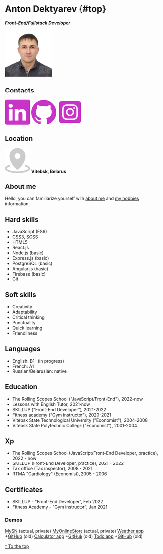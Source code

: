 # Anton Dektyarev {#top}

**_Front-End/Fullstack Developer_**

![my photo](/assets/my-photo.jpg)

## Contacts

[![LinkedIn](/assets/linkedin.svg)](https://www.linkedin.com/in/deguzbelarus) [![GitHub](/assets/github.svg)](https://github.com/DeguzBelarus) [![Instagram](/assets/instagram.svg)](https://www.instagram.com/deguz.belarus)

## Location

![location logo](/assets/location.svg) **Vitebsk, Belarus**

## About me

Hello, you can familiarize yourself with [about me](about.md) and [my hobbies](hobbies.md) information.

## Hard skills

- JavaScript (ES6)
- CSS3, SCSS
- HTML5
- React.js
- Node.js (basic)
- Express.js (basic)
- PostgreSQL (basic)
- Angular.js (basic)
- Firebase (basic)
- Git

## Soft skills

- Creativity
- Adaptability
- Critical thinking
- Punctuality
- Quick learning
- Friendliness

## Languages

- Eng­lish: B1- (in prog­ress)
- French: A1
- Rus­si­an/Be­la­ru­sian: na­ti­ve

## Education

- The Rolling Scopes School ("JavaScript/Front-­End"), 2022-now
- Les­sons with Eng­lish Tu­tor, 2021-now
- SKILL­UP ("Front-­End De­ve­lo­per"), 2021-2022
- Fit­ness aca­de­my ("Gym inst­ruc­tor"), 2020-2021
- Vi­tebsk Sta­te Tech­no­lo­gi­cal Uni­ver­si­ty ("Eco­no­mist"), 2004-2008
- Vi­tebsk Sta­te Po­ly­tech­nic Col­le­ge ("Eco­no­mist"), 2001-2004

## Xp

- The Rolling Scopes School (JavaScript/Front-End De­ve­lo­per, prac­tice), 2022 - now
- SKILL­UP (Front-End De­ve­lo­per, prac­tice), 2021 - 2022
- Tax of­fi­ce (Tax ins­pec­tor), 2008 - 2021
- RTMA "Car­dio­lo­gy" (Eco­no­mist), 2005 - 2006

## Certificates

- SKILLUP - "Front-­End De­ve­lo­per", Feb 2022
- Fit­ness Aca­de­my - "Gym inst­ruc­tor", Jan 2021

### Demos

[MySN](https://mysn-deguz.herokuapp.com/) (actual, private)
[MyOnlineStore](https://myonlinest.herokuapp.com/) (actual, private)
[Weather app](https://mysn-deguz.herokuapp.com/) +[GitHub](https://github.com/DeguzBelarus/React-Weather-App) (old)
[Calculator app](https://deguz-calculator.herokuapp.com/) +[GitHub](https://github.com/DeguzBelarus/React-Calculator-App) (old)
[Todo app](https://deguz-todo.herokuapp.com/) +[GitHub](https://github.com/DeguzBelarus/React_ToDo-App) (old)

[&#129045; To the top](#top)
